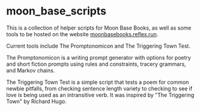 # moon_base_scripts
This is a collection of helper scripts for Moon Base Books, as well as some tools to be hosted on the website [moonbasebooks.reflex.run](moonbasebooks.reflex.run).


Current tools include The Promptonomicon and The Triggering Town Test. 

The Promptonomicon is a writing prompt generator with options for poetry and short fiction prompts using rules and constraints, tracery grammars, and Markov chains. 

The Triggering Town Test is a simple script that tests a poem for common newbie pitfalls, from checking sentence length variety to checking to see if love is being used as an intransitive verb. It was inspired by "The Triggering Town" by Richard Hugo.
